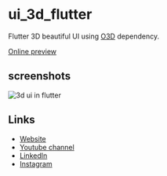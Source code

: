 # ui_3d_flutter

Flutter 3D beautiful UI using <a href="https://pub.dev/packages/o3d" target="_blank">O3D</a> dependency.

<a href="https://babakcode.github.io/ui_3d_flutter" target="_blank">Online preview</a>

## screenshots

![3d ui in flutter](https://assets.babakcode.com/flutter/projects/ui_3d_flutter/gif.gif)


## Links

* [Website](https://babkcode.com)
* [Youtube channel](https://www.youtube.com/c/babakcode)
* [LinkedIn](https://www.linkedin.com/in/babakcode/)
* [Instagram](https://instagram.com/babakcode)